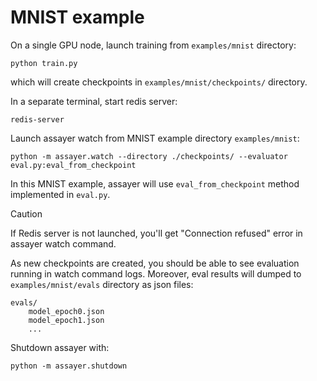 # MNIST example

On a single GPU node, launch training from `examples/mnist` directory:
```
python train.py
```
which will create checkpoints in `examples/mnist/checkpoints/` directory.

In a separate terminal, start redis server:
```
redis-server
```

Launch assayer watch from MNIST example directory `examples/mnist`:
```
python -m assayer.watch --directory ./checkpoints/ --evaluator eval.py:eval_from_checkpoint
```

In this MNIST example, assayer will use `eval_from_checkpoint` method implemented in `eval.py`.

> [!CAUTION]
> If Redis server is not launched, you'll get "Connection refused" error in assayer watch command.

As new checkpoints are created, you should be able to see evaluation running in watch command logs. Moreover, eval results will dumped to `examples/mnist/evals` directory as json files:
```
evals/
    model_epoch0.json
    model_epoch1.json
    ...
```

Shutdown assayer with:
```
python -m assayer.shutdown
```